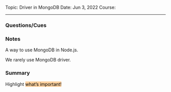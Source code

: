 
Topic: Driver in MongoDB
Date: Jun 3, 2022
Course:
- - -

### Questions/Cues

### Notes
A way to use MongoDB in Node.js.

We rarely use MongoDB driver.

### Summary
Highlight <mark style="background: #FFB86CA6;">what’s important!</mark> 
